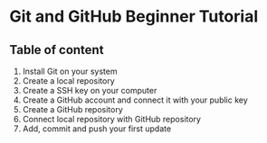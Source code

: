 # Git and GitHub Beginner Tutorial

## Table of content 

1. Install Git on your system
2. Create a local repository
3. Create a SSH key on your computer
4. Create a GitHub account and connect it with your public key
5. Create a GitHub repository
6. Connect local repository with GitHub repository
7. Add, commit and push your first update